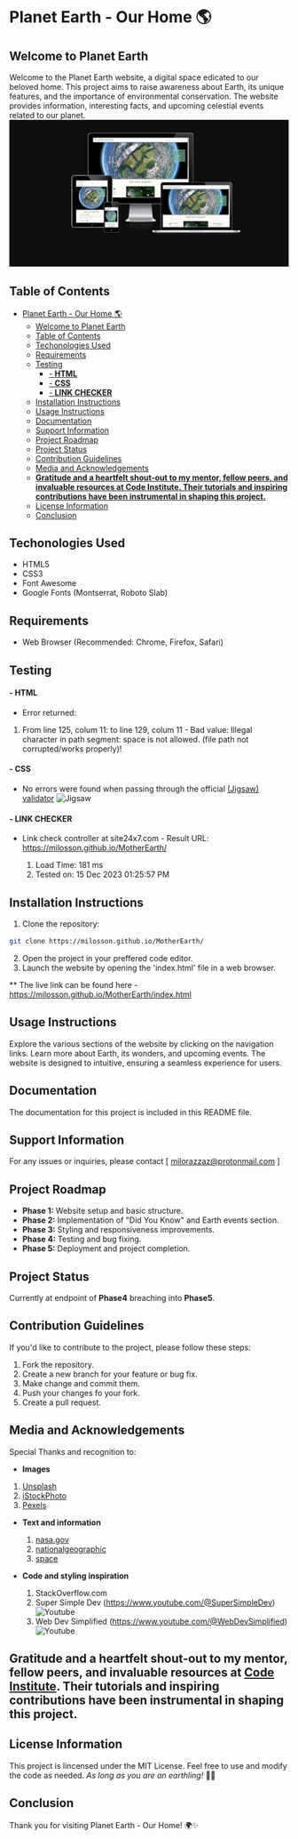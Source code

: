 # Planet Earth - Our Home 🌎

## Welcome to Planet Earth

Welcome to the Planet Earth website, a digital space edicated to our beloved home.
This project aims to raise awareness about Earth, its unique features, and the importance of environmental conservation. The website provides information, interesting facts, and upcoming celestial events related to our planet.
![Responsive mockup preview](/assets/images/amirerespons.JPG)

## Table of Contents

- [Planet Earth - Our Home 🌎](#planet-earth---our-home-)
  - [Welcome to Planet Earth](#welcome-to-planet-earth)
  - [Table of Contents](#table-of-contents)
  - [Techonologies Used](#techonologies-used)
  - [Requirements](#requirements)
  - [Testing](#testing)
      - [- **HTML**](#--html)
      - [- **CSS**](#--css)
      - [- **LINK CHECKER**](#--link-checker)
  - [Installation Instructions](#installation-instructions)
  - [Usage Instructions](#usage-instructions)
  - [Documentation](#documentation)
  - [Support Information](#support-information)
  - [Project Roadmap](#project-roadmap)
  - [Project Status](#project-status)
  - [Contribution Guidelines](#contribution-guidelines)
  - [Media and Acknowledgements](#media-and-acknowledgements)
  - [**Gratitude and a heartfelt shout-out to my mentor, fellow peers, and invaluable resources at Code Institute. Their tutorials and inspiring contributions have been instrumental in shaping this project.**](#gratitude-and-a-heartfelt-shout-out-to-my-mentor-fellow-peers-and-invaluable-resources-at-code-institute-their-tutorials-and-inspiring-contributions-have-been-instrumental-in-shaping-this-project)
  - [License Information](#license-information)
  - [Conclusion](#conclusion)

## Techonologies Used

- HTML5
- CSS3
- Font Awesome
- Google Fonts (Montserrat, Roboto Slab)

## Requirements

- Web Browser (Recommended: Chrome, Firefox, Safari)
  
## Testing

#### - **HTML**

- Error returned:

1. From line 125, colum 11: to line 129, colum 11 - Bad value: Illegal character in path segment: space is not allowed. (file path not corrupted/works properly)!

#### - **CSS**
- No errors were found when passing through the official [(Jigsaw) validator](https://jigsaw.w3.org/css-validator/validator) ![Jigsaw](http://jigsaw.w3.org/css-validator/images/vcss)
  
#### - **LINK CHECKER**

- Link check controller at site24x7.com - Result URL: <https://milosson.github.io/MotherEarth/>

  1. Load Time: 181 ms
  2. Tested on: 15 Dec 2023 01:25:57 PM

## Installation Instructions

1. Clone the repository:

```bash
git clone https://milosson.github.io/MotherEarth/
```

2. Open the project in your preffered code editor.
3. Launch the website by opening the 'index.html' file in a web browser.

** The live link can be found here - <https://milosson.github.io/MotherEarth/index.html>
## Usage Instructions

Explore the various sections of the website by clicking on the navigation links.
Learn more about Earth, its wonders, and upcoming events. The website is designed to intuitive, ensuring a seamless experience for users.

## Documentation

The documentation for this project is included in this README file.

## Support Information

For any issues or inquiries, please contact [ milorazzaz@protonmail.com ]

## Project Roadmap

- **Phase 1:** Website setup and basic structure.
- **Phase 2:** Implementation of "Did You Know" and Earth events section.
- **Phase 3:** Styling and responsiveness improvements.
- **Phase 4:** Testing and bug fixing.
- **Phase 5:** Deployment and project completion.

## Project Status

Currently at endpoint of **Phase4** breaching into **Phase5**.

## Contribution Guidelines

If you'd like to contribute to the project, please follow these steps:

1. Fork the repository.
2. Create a new branch for your feature or bug fix.
3. Make change and commit them.
4. Push your changes fo your fork.
5. Create a pull request.

## Media and Acknowledgements

Special Thanks and recognition to:

- **Images**

1. [Unsplash](https://www.unsplash.com)
2. [iStockPhoto](https://www.iStockPhoto.com)
3. [Pexels](https://www.pexels.com)

- **Text and information**
  1. [nasa.gov](https://www.nasa.gov)
  2. [nationalgeographic](https://www.nationalgeographic.com)
  3. [space](https://www.space.com)
- **Code and styling inspiration**
  
  1. StackOverflow.com
  2. Super Simple Dev (<https://www.youtube.com/@SuperSimpleDev>) ![Youtube](https://cdn.emojidex.com/emoji/mdpi/YouTube.png)
  3. Web Dev Simplified (<https://www.youtube.com/@WebDevSimplified>) ![Youtube](https://cdn.emojidex.com/emoji/mdpi/YouTube.png)

## **Gratitude and a heartfelt shout-out to my mentor, fellow peers, and invaluable resources at [Code Institute](www.codeinstitute.net). Their tutorials and inspiring contributions have been instrumental in shaping this project.**

## License Information

  This project is lincensed under the MIT License. Feel free to use and modify the code as needed. _As long as you are an earthling!_ 👨‍🚀

## Conclusion

Thank you for visiting Planet Earth - Our Home! 🌍✨
